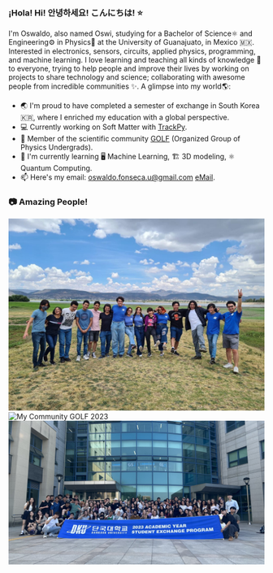 ### ¡Hola! Hi! 안녕하세요! こんにちは! ⭐

<!--
**OswiFUribe/OswiFUribe** is a ✨ _special_ ✨ repository because its `README.md` (this file) appears on your GitHub profile.

Here are some ideas to get you started:

- 🔭 I’m currently working on ...
- 🌱 I’m currently learning ...
- 👯 I’m looking to collaborate on ...
- 🤔 I’m looking for help with ...
- 💬 Ask me about ...
- 📫 How to reach me: ...
- 😄 Pronouns: ...
- ⚡ Fun fact: ...
-->

I'm Oswaldo, also named Oswi, studying for a Bachelor of Science⚛️ and Engineering⚙️ in Physics🌌 at the University of Guanajuato, in Mexico 🇲🇽. Interested in electronics, sensors, circuits, applied physics, programming, and machine learning. I love learning and teaching all kinds of knowledge 🧠 to everyone, trying to help people and improve their lives by working on projects to share technology and science; collaborating with awesome people from incredible communities ✨. A glimpse into my world🌎:

- 🌏 I'm proud to have completed a semester of exchange in South Korea 🇰🇷, where I enriched my education with a global perspective.
- 💻 Currently working on Soft Matter with [TrackPy](http://soft-matter.github.io/trackpy).
- 👥 Member of the scientific community [GOLF](https://www.facebook.com/golf.fisica) (Organized Group of Physics Undergrads).
- 🌱 I'm currently learning 🖥️ Machine Learning, 🏗️ 3D modeling, ⚛️ Quantum Computing.
- 📫 Here's my email: oswaldo.fonseca.u@gmail.com [eMail](mailto:oswaldo.fonseca.u@gmail.com).

### 📷 Amazing People!

![GOLF 2022](Resources/GOLF.jpg)
![My Community GOLF 2023](Resources/GOLF_new.jpg)
![DKU Exchange](Resources/DKU.jpg)
